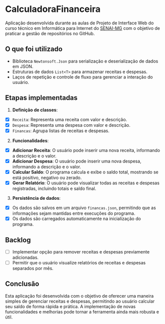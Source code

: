 # CalculadoraFinanceira
Aplicação desenvolvida durante as aulas de Projeto de Interface Web do curso técnico em Informática para Internet do [SENAI-MG](https://www.fiemg.com.br/senai/) com o objetivo de praticar a gestão de repositórios no GitHub.

## O que foi utilizado
- Biblioteca `Newtonsoft.Json` para serialização e deserialização de dados em JSON.
- Estruturas de dados `List<T>` para armazenar receitas e despesas.
- Laços de repetição e controle de fluxo para gerenciar a interação do usuário.

## Etapas implementadas
1. **Definição de classes**:
- [x] `Receita`: Representa uma receita com valor e descrição.
- [x] `Despesa`: Representa uma despesa com valor e descrição.
- [x] `Financas`: Agrupa listas de receitas e despesas.

2. **Funcionalidades**:
- [x] **Adicionar Receita**: O usuário pode inserir uma nova receita, informando a descrição e o valor.
- [x] **Adicionar Despesa**: O usuário pode inserir uma nova despesa, informando a descrição e o valor.
- [x] **Calcular Saldo**: O programa calcula e exibe o saldo total, mostrando se está positivo, negativo ou zerado.
- [x] **Gerar Relatório**: O usuário pode visualizar todas as receitas e despesas registradas, incluindo totais e saldo final.

3. **Persistência de dados**:
- [x] Os dados são salvos em um arquivo `financas.json`, permitindo que as informações sejam mantidas entre execuções do programa.
- [x] Os dados são carregados automaticamente na inicialização do programa.

## Backlog
- [ ] Implementar opção para remover receitas e despesas previamente adicionadas.
- [ ] Permitir que o usuário visualize relatórios de receitas e despesas separados por mês.

## Conclusão
Esta aplicação foi desenvolvida com o objetivo de oferecer uma maneira simples de gerenciar receitas e despesas, permitindo ao usuário calcular seu saldo de forma rápida e prática. A implementação de novas funcionalidades e melhorias pode tornar a ferramenta ainda mais robusta e útil.